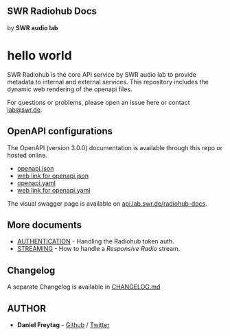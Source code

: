 ## SWR Radiohub Docs
by **SWR audio lab**

# hello world
SWR Radiohub is the core API service by SWR audio lab to provide metadata to internal and external services. This repository includes the dynamic web rendering of the openapi files.

For questions or problems, please open an issue here or contact lab@swr.de.

## OpenAPI configurations

The OpenAPI (version 3.0.0) documentation is available through this repo or hosted online.
- [openapi.json](openapi.json)
- [web link for openapi.json](https://api.lab.swr.de/radiohub-docs/openapi.json)
- [openapi.yaml](openapi.yaml)
- [web link for openapi.yaml](https://api.lab.swr.de/radiohub-docs/openapi.yaml)

The visual swagger page is available on [api.lab.swr.de/radiohub-docs](https://api.lab.swr.de/radiohub-docs/).

## More documents

- [AUTHENTICATION](AUTHENTICATION.md) - Handling the Radiohub token auth.
- [STREAMING](STREAMING.md) - How to handle a _Responsive Radio_ stream.

## Changelog

A separate Changelog is available in [CHANGELOG.md](CHANGELOG.md)

## AUTHOR

- **Daniel Freytag** - [Github](https://github.com/FRYTG) / [Twitter](https://twitter.com/FRYTG)
